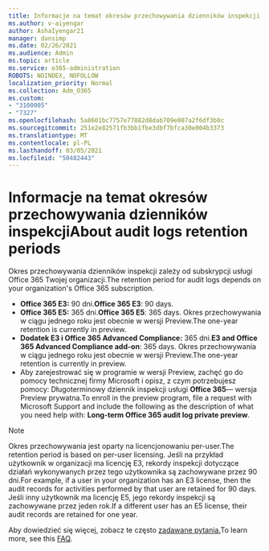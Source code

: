 ```yaml
---
title: Informacje na temat okresów przechowywania dzienników inspekcji
ms.author: v-aiyengar
author: AshaIyengar21
manager: dansimp
ms.date: 02/26/2021
ms.audience: Admin
ms.topic: article
ms.service: o365-administration
ROBOTS: NOINDEX, NOFOLLOW
localization_priority: Normal
ms.collection: Adm_O365
ms.custom:
- "3100005"
- "7327"
ms.openlocfilehash: 5a8601bc7757e77882d8dab709e007a2f6df3b0c
ms.sourcegitcommit: 251e2e82571fb3bb1fbe3dbf7bfca30e004b3373
ms.translationtype: MT
ms.contentlocale: pl-PL
ms.lasthandoff: 03/05/2021
ms.locfileid: "50482443"
---
```

# <a name="about-audit-logs-retention-periods"></a><span data-ttu-id="5744b-102">Informacje na temat okresów przechowywania dzienników inspekcji</span><span class="sxs-lookup"><span data-stu-id="5744b-102">About audit logs retention periods</span></span>

<span data-ttu-id="5744b-103">Okres przechowywania dzienników inspekcji zależy od subskrypcji usługi Office 365 Twojej organizacji.</span><span class="sxs-lookup"><span data-stu-id="5744b-103">The retention period for audit logs depends on your organization's Office 365 subscription.</span></span>

- <span data-ttu-id="5744b-104">**Office 365 E3:** 90 dni.</span><span class="sxs-lookup"><span data-stu-id="5744b-104">**Office 365 E3**: 90 days.</span></span>
- <span data-ttu-id="5744b-105">**Office 365 E5:** 365 dni.</span><span class="sxs-lookup"><span data-stu-id="5744b-105">**Office 365 E5**: 365 days.</span></span> <span data-ttu-id="5744b-106">Okres przechowywania w ciągu jednego roku jest obecnie w wersji Preview.</span><span class="sxs-lookup"><span data-stu-id="5744b-106">The one-year retention is currently in preview.</span></span>
- <span data-ttu-id="5744b-107">**Dodatek E3 i Office 365 Advanced Compliance:** 365 dni.</span><span class="sxs-lookup"><span data-stu-id="5744b-107">**E3 and Office 365 Advanced Compliance add-on**: 365 days.</span></span> <span data-ttu-id="5744b-108">Okres przechowywania w ciągu jednego roku jest obecnie w wersji Preview.</span><span class="sxs-lookup"><span data-stu-id="5744b-108">The one-year retention is currently in preview.</span></span>
- <span data-ttu-id="5744b-109">Aby zarejestrować się w programie w wersji Preview, zachęć go do pomocy technicznej firmy Microsoft i opisz, z czym potrzebujesz pomocy: Długoterminowy dziennik inspekcji usługi **Office 365**— wersja Preview prywatna.</span><span class="sxs-lookup"><span data-stu-id="5744b-109">To enroll in the preview program, file a request with Microsoft Support and include the following as the description of what you need help with: **Long-term Office 365 audit log private preview**.</span></span>
> [!NOTE]
> <span data-ttu-id="5744b-110">Okres przechowywania jest oparty na licencjonowaniu per-user.</span><span class="sxs-lookup"><span data-stu-id="5744b-110">The retention period is based on per-user licensing.</span></span> <span data-ttu-id="5744b-111">Jeśli na przykład użytkownik w organizacji ma licencję E3, rekordy inspekcji dotyczące działań wykonywanych przez tego użytkownika są zachowywane przez 90 dni.</span><span class="sxs-lookup"><span data-stu-id="5744b-111">For example, if a user in your organization has an E3 license, then the audit records for activities performed by that user are retained for 90 days.</span></span> <span data-ttu-id="5744b-112">Jeśli inny użytkownik ma licencję E5, jego rekordy inspekcji są zachowywane przez jeden rok.</span><span class="sxs-lookup"><span data-stu-id="5744b-112">If a different user has an E5 license, their audit records are retained for one year.</span></span>

<span data-ttu-id="5744b-113">Aby dowiedzieć się więcej, zobacz te często [zadawane pytania.](https://go.microsoft.com/fwlink/?linkid=2115336)</span><span class="sxs-lookup"><span data-stu-id="5744b-113">To learn more, see this [FAQ](https://go.microsoft.com/fwlink/?linkid=2115336).</span></span>